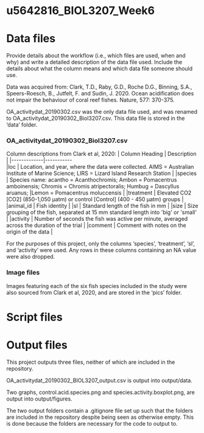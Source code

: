 # u5642816_BIOL3207_Week6	
# Data files				
Provide details about the workflow (i.e., which files are used, when and why) and write a detailed description of the data file used. Include the details about what the column means and which data file someone should use. 

Data was acquired from:
 Clark, T.D., Raby, G.D., Roche D.G., Binning, S.A., Speers-Roesch, B., Jutfelt, F. and Sudin, J. 2020. Ocean acidification does not impair the behaviour of coral reef fishes. Nature, 577: 370-375.

OA_activitydat_20190302.csv was the only data file used, and was renamed to OA_activitydat_20190302_Biol3207.csv. This data file is stored in the ‘data’ folder.
		
			
### OA_activitydat_20190302_Biol3207.csv ###			
Column descriptions from Clark et al, 2020:	
| Column Heading | Description |
|-------------|-----------	
|loc | Location, and year, where the data were collected. AIMS = Australian Institute of Marine Science; LIRS = Lizard Island Research Station |
|species | Species name: acantho = Acanthochromis; Ambon = Pomacentrus amboinensis; Chromis = Chromis atripectoralis; Humbug = Dascyllus aruanus; |Lemon = Pomacentrus moluccensis |
|treatment | Elevated CO2 [CO2] (850-1,050 µatm) or control [Control] (400 - 450 µatm) groups |
|animal_id | Fish identity |
|sl | Standard length of the fish in mm |
|size | Size grouping of the fish, separated at 15 mm standard length into 'big' or 'small' |
|activity | Number of seconds the fish was active per minute, averaged across the duration of the trial |
|comment | Comment with notes on the origin of the data |
		

For the purposes of this project, only the columns ‘species’, ‘treatment’, ‘sl’, and ‘activity’
were used. Any rows in these columns containing an NA value were also dropped.


### Image files ###	
Images featuring each of the six fish species included in the study were also sourced from Clark et al, 2020, and are stored in the ‘pics’ folder.
						
# Script files			



# Output files
This project outputs three files, neither of which are included in the repository.  
  
OA_activitydat_20190302_BIOL3207_output.csv is output into output/data.  
  
Two graphs, control.acid.species.png and species.activity.boxplot.png, are output into output/figures.  
  
The two output folders contain a .gitignore file set up such that the folders are included in the repository despite being seen as otherwise empty. This is done because the folders are necessary for the code to output to.  

